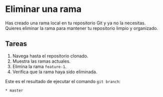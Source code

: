 # Eliminar una rama

Has creado una rama local en tu repositorio Git y ya no la necesitas. Quieres eliminar la rama para mantener tu repositorio limpio y organizado.

## Tareas

1. Navega hasta el repositorio clonado.
2. Muestra las ramas actuales.
3. Elimina la rama `feature-1`.
4. Verifica que la rama haya sido eliminada.

Este es el resultado de ejecutar el comando `git branch`:

```
* master
```
